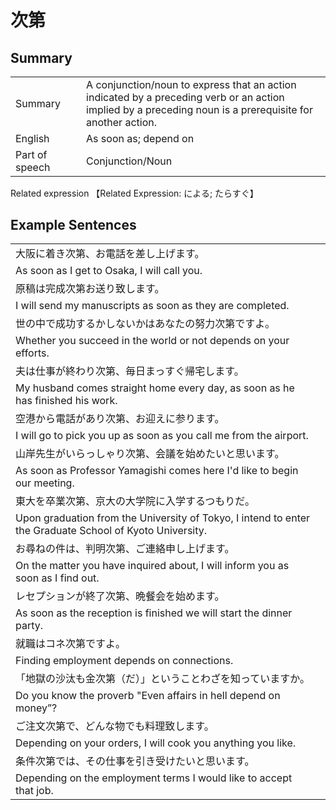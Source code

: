 # 次第

## Summary

<table><tr>   <td>Summary<td>   <td>A conjunction/noun to express that an action indicated by a preceding verb or an action implied by a preceding noun is a prerequisite for another action.</td><tr><tr>   <td>English<td>   <td>As soon as; depend on</td><tr><tr>   <td>Part of speech<td>   <td>Conjunction/Noun</td><tr></table><tr>   <td>Related expression<td>   <td>【Related Expression: による; たらすぐ】</td><tr></table></table>

## Example Sentences

<table><tr><td>大阪に着き次第、お電話を差し上げます。<td><tr><tr><td>As soon as I get to Osaka, I will call you.<td><tr><tr><td>原稿は完成次第お送り致します。<td><tr><tr><td>I will send my manuscripts as soon as they are completed.<td><tr><tr><td>世の中で成功するかしないかはあなたの努力次第ですよ。<td><tr><tr><td>Whether you succeed in the world or not depends on your efforts.<td><tr><tr><td>夫は仕事が終わり次第、毎日まっすぐ帰宅します。<td><tr><tr><td>My husband comes straight home every day, as soon as he has finished his work.<td><tr><tr><td>空港から電話があり次第、お迎えに参ります。<td><tr><tr><td>I will go to pick you up as soon as you call me from the airport.<td><tr><tr><td>山岸先生がいらっしゃり次第、会議を始めたいと思います。<td><tr><tr><td>As soon as Professor Yamagishi comes here I'd like to begin our meeting.<td><tr><tr><td>東大を卒業次第、京大の大学院に入学するつもりだ。<td><tr><tr><td>Upon graduation from the University of Tokyo, I intend to enter the Graduate School of Kyoto University.<td><tr><tr><td>お尋ねの件は、判明次第、ご連絡申し上げます。<td><tr><tr><td>On the matter you have inquired about, I will inform you as soon as I find out.<td><tr><tr><td>レセプションが終了次第、晩餐会を始めます。<td><tr><tr><td>As soon as the reception is finished we will start the dinner party.<td><tr><tr><td>就職はコネ次第ですよ。<td><tr><tr><td>Finding employment depends on connections.<td><tr><tr><td>「地獄の沙汰も金次第（だ）」ということわざを知っていますか。<td><tr><tr><td>Do you know the proverb &quot;Even affairs in hell depend on money&rdquo;?<td><tr><tr><td>ご注文次第で、どんな物でも料理致します。<td><tr><tr><td>Depending on your orders, I will cook you anything you like.<td><tr><tr><td>条件次第では、その仕事を引き受けたいと思います。<td><tr><tr><td>Depending on the employment terms I would like to accept that job.<td><tr></table>

